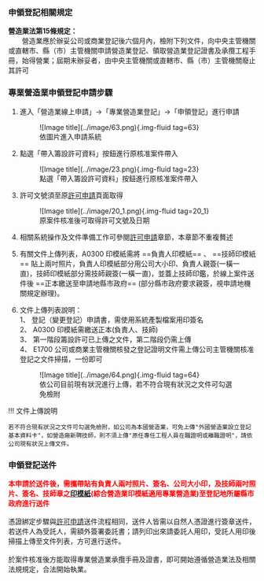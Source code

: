 

### 申領登記相關規定
<span style="font-weight:bold;">營造業法第15條規定：</span><br>
&emsp;&emsp;營造業應於辦妥公司或商業登記後六個月內，檢附下列文件，向中央主管機關或直轄市、縣（市）主管機關申請營造業登記、領取營造業登記證書及承攬工程手冊，始得營業；屆期未辦妥者，由中央主管機關或直轄市、縣（市）主管機關廢止其許可

### 專業營造業申領登記申請步驟

1. 進入「營造業線上申請」→「專業營造業登記」→「申領登記」進行申請
    <figure markdown="span">
    ![Image title](../image/63.png){.img-fluid tag=63}
    <figcaption>依圖片進入申請系統</figcaption>
    </figure>

2. 點選「帶入籌設許可資料」按鈕進行原核准案件帶入
    <figure markdown="span">
    ![Image title](../image/23.png){.img-fluid tag=23}
    <figcaption>點選「帶入籌設許可資料」按鈕進行原核准案件帶入</figcaption>
    </figure>

3. 許可文號須至原[許可申請](Contractors_Registration.md)頁面取得
    <figure markdown="span">
    ![Image title](../image/20_1.png){.img-fluid tag=20_1}
    <figcaption>原案件核准後可取得許可文號及日期</figcaption>
    </figure>

4. 相關系統操作及文件準備工作可參閱[許可申請](Contractors_Registration.md)章節，本章節不重複贅述
5. 有關文件上傳列表，A0300 印模紙需將 ==負責人印模紙== 、 ==技師印模紙== 貼上兩吋照片，負責人印模紙部分用公司大小印、負責人親簽(一橫一直)，技師印模紙部分需技師親簽(一橫一直)，並蓋上技師印鑑，於線上案件送件後 ==正本繳送至申請地縣市政府== (部分縣市政府要求親簽，視申請地機關規定辦理)。
6. 文件上傳列表說明：<br>
1、	登記（變更登記）申請書，需使用系統產製檔案用印簽名<br>
2、 A0300 印模紙需繳送正本(負責人、技師)<br>
3、 第一階段籌設許可已上傳之文件，第二階段仍需上傳<br>
4、 E1700 公司或商業主管機關核發之登記證明文件需上傳公司主管機關核准登記之文件掃描，一份即可
    <figure markdown="span">
    ![Image title](../image/64.png){.img-fluid tag=64}
    <figcaption>依公司目前現有狀況進行上傳，若不符合現有狀況之文件可勾選免檢附</figcaption>
    </figure>

!!! 文件上傳說明

    若不符合現有狀況之文件可勾選免檢附，如公司為本國營造業，可免上傳"外國營造業設立登記基本資料卡"，如營造廠新聘技師，則不須上傳"原任專任工程人員在職證明或離職證明"，請依公司現有狀況上傳文件。

### 申領登記送件
<span style="color:red; font-weight:bold;">本申請於送件後，需攜帶貼有負責人兩吋照片、簽名、公司大小印，及技師兩吋照片、簽名、技師章之[印模紙](https://www.treca.org.tw/treca-journal/2015-07-31-07-57-30.html)(綜合營造業印模紙適用專業營造業)至登記地所屬縣市政府進行送件</span><br><br>
憑證綁定步驟與[許可申請](Contractors_Registration.md)送件流程相同，送件人皆需以自然人憑證進行簽章送件，若送件人為受託人，需額外簽署委託書；請列印出來請委託人用印，受託人用印後掃描上傳至文件列表，方可進行送件。<br>
<br>
於案件核准後方能取得專業營造業承攬手冊及證書，即可開始遵循營造業法及相關法規規定，合法開始執業。    